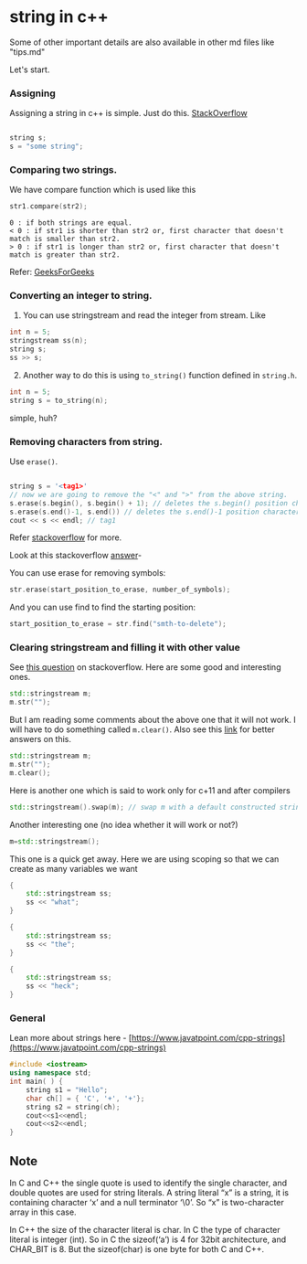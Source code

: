 # string in c++

Some of other important details are also available in other md files like "tips.md"

Let's start.

### Assigning

Assigning a string in c++ is simple. Just do this. [StackOverflow](https://stackoverflow.com/questions/2894006/how-to-assign-a-string-value-to-a-string-variable-in-c)

```cpp

string s;
s = "some string";

```

### Comparing two strings.

We have compare function which is used like this

```cpp
str1.compare(str2);
```

    0 : if both strings are equal.
    < 0 : if str1 is shorter than str2 or, first character that doesn't match is smaller than str2.
    > 0 : if str1 is longer than str2 or, first character that doesn't match is greater than str2.

Refer: [GeeksForGeeks](https://www.geeksforgeeks.org/stdstringcompare-in-c/)

### Converting an integer to string.

1. You can use stringstream and read the integer from stream. Like

```cpp
int n = 5;
stringstream ss(n);
string s;
ss >> s;
```

2. Another way to do this is using `to_string()` function defined in `string.h`.

```cpp
int n = 5;
string s = to_string(n);
```

simple, huh?

### Removing characters from string.

Use `erase()`.

```cpp

string s = '<tag1>'
// now we are going to remove the "<" and ">" from the above string.
s.erase(s.begin(), s.begin() + 1); // deletes the s.begin() position character (not the s.being()+1 character)
s.erase(s.end()-1, s.end()) // deletes the s.end()-1 position character
cout << s << endl; // tag1
```

Refer [stackoverflow](https://stackoverflow.com/questions/5891610/how-to-remove-certain-characters-from-a-string-in-c) for more.

Look at this stackoverflow [answer](https://stackoverflow.com/a/10532428/6236710)-

You can use erase for removing symbols:

```cpp
str.erase(start_position_to_erase, number_of_symbols);
```

And you can use find to find the starting position:

```cpp
start_position_to_erase = str.find("smth-to-delete");
```


### Clearing stringstream and filling it with other value

See [this question](https://stackoverflow.com/questions/20731/how-do-you-clear-a-stringstream-variable?rq=1) on stackoverflow.
Here are some good and interesting ones.

```cpp
std::stringstream m;
m.str("");
```

But I am reading some comments about the above one that it will not work.
I will have to do something called `m.clear()`. Also see this [link](https://stackoverflow.com/questions/2848087/how-to-clear-stringstream) for better answers on this.

```cpp
std::stringstream m;
m.str("");
m.clear();
```

Here is another one which is said to work only for c+11 and after compilers

```cpp
std::stringstream().swap(m); // swap m with a default constructed stringstream
```

Another interesting one (no idea whether it will work or not?)

```cpp
m=std::stringstream();
```

This one is a quick get away. Here we are using scoping so that we can create as many variables we want

```cpp
{
    std::stringstream ss;
    ss << "what";
}

{
    std::stringstream ss;
    ss << "the";
}

{
    std::stringstream ss;
    ss << "heck";
}
```

### General

Lean more about strings here - [https://www.javatpoint.com/cpp-strings](https://www.javatpoint.com/cpp-strings)

```cpp
#include <iostream>
using namespace std;
int main( ) {
    string s1 = "Hello";
    char ch[] = { 'C', '+', '+'};
    string s2 = string(ch);
    cout<<s1<<endl;
    cout<<s2<<endl;
}
```

## Note

In C and C++ the single quote is used to identify the single character, and double quotes are used for string literals.
A string literal “x” is a string, it is containing character ‘x’ and a null terminator ‘\0’.
So “x” is two-character array in this case.

In C++ the size of the character literal is char. In C the type of character literal is integer (int). So in C the sizeof(‘a’) is 4 for 32bit architecture, and CHAR_BIT is 8. But the sizeof(char) is one byte for both C and C++.

